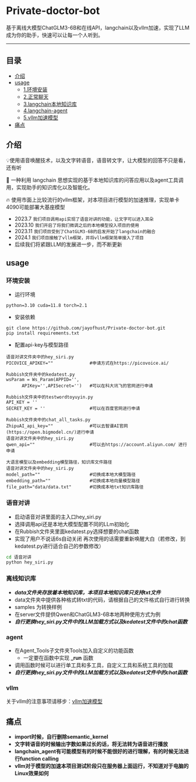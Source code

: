 # **Private-doctor-bot**

基于离线大模型ChatGLM3-6B和在线API，langchain以及vllm加速，实现了LLM成为你的助手，快速可以让每一个人听到。

---

## 目录

* [介绍](README.md#介绍)
* [usage](README.md#usage)
  * [1.环境安装](README.md#环境安装)
  * [2.正常聊天](README.md#语音对讲)
  * [3.langchain本地知识库](README.md#离线知识库)
  * [4.langchain-agent](README.md#agent)
  * [5.vllm加速模型](README.md#vllm)
* [痛点](README.md#痛点)

## 介绍
💡使用语音唤醒技术，以及文字转语音，语音转文字，让大模型的回答不只是看，还有听

🤖️ 一种利用 langchain 思想实现的基于本地知识库的问答应用以及agent工具调用，实现助手的知识库化以及智能化。

🔥 使用市面上比较流行的vllm框架，对本项目进行模型的加速推理，实现单卡4090可能部署大基座模型

+ 2023.7 ``我们项目调用api实现了语音对讲的功能，让文字可以进入耳朵``
+ 2023.10 ``我们开启了将我们微调之后的本地模型投入项目的使用``
+ 2023.11 ``我们项目受到了ChatGLM3-6B的启发开始了langchain的融合``
+ 2024.1 ``我们项目接触了vllm框架，并将vllm框架简单接入了项目``
+ 后续我们将紧跟LLM的发展进一步，而不断更新
## usage

### 环境安装
+ 运行环境
```
python=3.10 cuda=11.8 torch=2.1
```
+ 安装依赖
```
git clone https://github.com/jayofhust/Private-doctor-bot.git
pip install requirements.txt
```
+ 配置api-key与模型路径
```
语音对讲文件夹中的hey_siri.py
PICOVICE_APIKEY=""              #申请方式在https://picovoice.ai/
```
```
Rubbish文件夹中的kedatest.py
wsParam = Ws_Param(APPID='', 
      APIKey='',APISecret='')   #可以在科大讯飞的官网进行申请
```
```
Rubbish文件夹中的testwordtoyuyin.py
API_KEY = ''
SECRET_KEY = ''                 #可以在百度官网进行申请
```
```
Rubbish文件夹中的chat_all_tasks.py
ZhipuAI_api_key=""              #可以去智谱AI官网(https://open.bigmodel.cn/)进行申请
语音对讲文件夹中的hey_siri.py
qwen_api=""                     #可以去https://account.aliyun.com/ 进行申请
```
```
大语言模型以及embedding模型路径，知识库文件路径
语音对讲文件夹中的hey_siri.py
model_path=""                   #切换成本地大模型路径
embedding_path=""               #切换成本地向量模型路径
file_path="data/data.txt"       #切换成本地txt知识库路径
```
### 语音对讲
+ 启动语音对讲里面的主入口hey_siri.py
+ 选择调用api还是本地大模型配置不同的LLm初始化
+ 在Rubbish文件夹里面kedatest.py选择想要的chat函数
+ 实现了用户不说话6s自动关闭 再次使用的话需要重新唤醒大白（若修改，到kedatest.py进行适合自己的参数修改）
```bash
cd 语音对讲
python hey_siri.py
```
### 离线知识库
+ _**data文件夹存放着本地知识库，本项目本地知识库只支持txt文件**_
+ data文件夹中提供各种格式转txt的代码，请根据自己的文件格式自行进行转换
+ samples 为转换样例
+ 在server文件提供Qwen和ChatGLM3-6B本地两种使用方式为例
+ _**自行更换hey_siri.py文件中的LLM加载方式以及kedatest文件中的chat函数**_
### agent
+ 在Agent_Tools子文件夹Tools加入自定义的功能函数
  + 一定要在函数中实现 **_run** 函数
+ 调用函数时候可以进行单工具和多工具，自定义工具和系统工具的加载
+ _**自行更换hey_siri.py文件中的LLM加载方式以及kedatest文件中的chat函数**_
### vllm
关于vllm的注意事项请移步：[vllm加速模型](vllm/README.md)

## 痛点

+ **import时候，自行删除semantic_kernel**
+ **文字转语音的时候输出字数如果过长的话，将无法转为语音进行播放**
+ **langchain_agent有可能模型有的时候不能很好的进行理解，有的时候无法进行function calling**
+ **vllm对于模型的加速本项目测试阶段只在服务器上面运行，不知道对于电脑的Linux效果如何**







